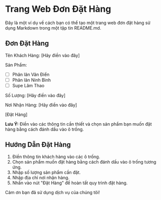 # Trang Web Đơn Đặt Hàng

Đây là một ví dụ về cách bạn có thể tạo một trang web đơn đặt hàng sử dụng Markdown trong một tập tin README.md.

## Đơn Đặt Hàng

Tên Khách Hàng: [Hãy điền vào đây]

Sản Phẩm:
- [ ] Phân lân Văn Điển
- [ ] Phân lân Ninh Bình
- [ ] Supe Lâm Thao

Số Lượng: [Hãy điền vào đây]

Nơi Nhận Hàng: [Hãy điền vào đây]

[Đặt Hàng]

**Lưu Ý:** Điền vào các thông tin cần thiết và chọn sản phẩm bạn muốn đặt hàng bằng cách đánh dấu vào ô trống.

## Hướng Dẫn Đặt Hàng

1. Điền thông tin khách hàng vào các ô trống.
2. Chọn sản phẩm muốn đặt hàng bằng cách đánh dấu vào ô trống tương ứng.
3. Nhập số lượng sản phẩm cần đặt.
4. Nhập địa chỉ nơi nhận hàng.
5. Nhấn vào nút "Đặt Hàng" để hoàn tất quy trình đặt hàng.

Cảm ơn bạn đã sử dụng dịch vụ của chúng tôi!

